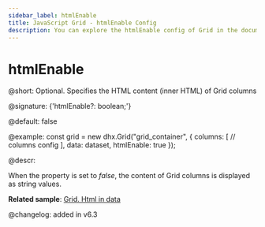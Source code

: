 ```yaml
---
sidebar_label: htmlEnable
title: JavaScript Grid - htmlEnable Config 
description: You can explore the htmlEnable config of Grid in the documentation of the DHTMLX JavaScript UI library. Browse developer guides and API reference, try out code examples and live demos, and download a free 30-day evaluation version of DHTMLX Suite.
---
```


# htmlEnable

@short: Optional. Specifies the HTML content (inner HTML) of Grid columns

@signature: {'htmlEnable?: boolean;'}

@default: false

@example:
const grid = new dhx.Grid("grid_container", {
    columns: [
        // columns config
    ],
    data: dataset,
    htmlEnable: true
});

@descr:

When the property is set to *false*, the content of Grid columns is displayed as string values.

**Related sample**: [Grid. Html in data](https://snippet.dhtmlx.com/chitkvkc)

@changelog: added in v6.3

[comment]: # (@related: grid/initialization.md#initialize-grid grid/configuration.md#html-content-of-grid-columns)
